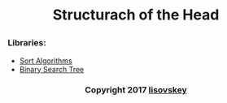 # <p align="center">Structurach of the Head</p>
### Libraries:
 * [Sort Algorithms](include/sort)
 * [Binary Search Tree](include/tree)
### <p align="center">Copyright 2017 [lisovskey](https://t.me/lisovskey)</p>
